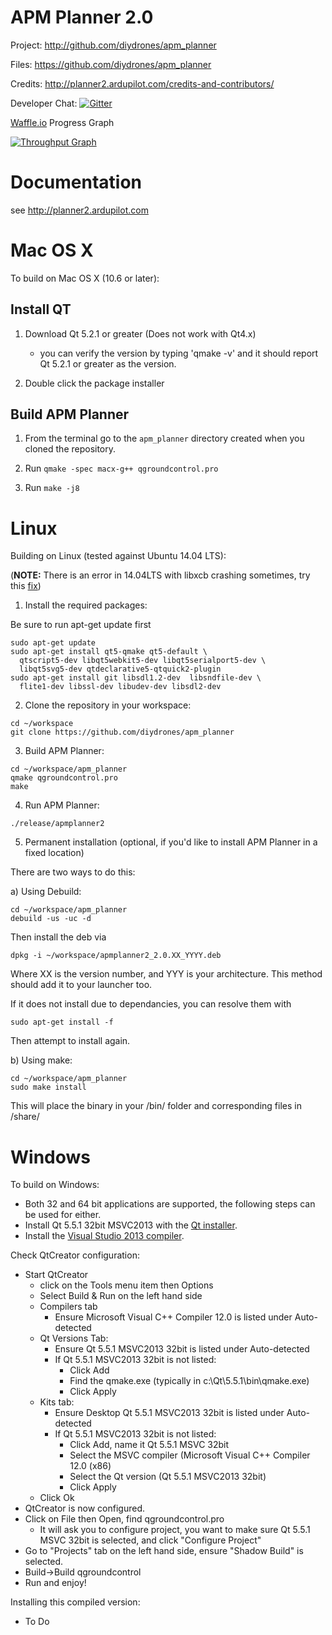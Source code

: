 APM Planner 2.0
===============

Project:
http://github.com/diydrones/apm_planner

Files:
https://github.com/diydrones/apm_planner

Credits:
http://planner2.ardupilot.com/credits-and-contributors/

Developer Chat: [![Gitter](https://badges.gitter.im/Join%20Chat.svg)](https://gitter.im/diydrones/apm_planner?utm_source=badge&utm_medium=badge&utm_campaign=pr-badge&utm_content=badge)

[Waffle.io](https://waffle.io/diydrones/apm_planner) Progress Graph

[![Throughput Graph](https://graphs.waffle.io/diydrones/apm_planner/throughput.svg)](https://waffle.io/diydrones/apm_planner/metrics)

Documentation
=============
see http://planner2.ardupilot.com

Mac OS X
========

To build on Mac OS X (10.6 or later):

Install QT
-----------
1) Download Qt 5.2.1 or greater (Does not work with Qt4.x)
   - you can verify the version by typing 'qmake -v' and it should report Qt 5.2.1 or greater as the version. 

2) Double click the package installer

Build APM Planner
--------------------
1) From the terminal go to the `apm_planner` directory created when you cloned the repository.

2) Run `qmake -spec macx-g++ qgroundcontrol.pro`

3) Run `make -j8`


Linux 
=====

Building on Linux (tested against Ubuntu 14.04 LTS):

(**NOTE:** There is an error in 14.04LTS with libxcb crashing sometimes, try this [fix](https://gist.github.com/slimsag/a26d838ccc4480ce21bc))

1) Install the required packages: 

Be sure to run apt-get update first

```
sudo apt-get update
sudo apt-get install qt5-qmake qt5-default \
  qtscript5-dev libqt5webkit5-dev libqt5serialport5-dev \
  libqt5svg5-dev qtdeclarative5-qtquick2-plugin
sudo apt-get install git libsdl1.2-dev  libsndfile-dev \
  flite1-dev libssl-dev libudev-dev libsdl2-dev
```

2) Clone the repository in your workspace:

```
cd ~/workspace
git clone https://github.com/diydrones/apm_planner
```

3) Build APM Planner:

```
cd ~/workspace/apm_planner
qmake qgroundcontrol.pro
make
```

4) Run APM Planner:

```
./release/apmplanner2
```

5) Permanent installation (optional, if you'd like to install APM Planner in a fixed location)
 
There are two ways to do this:

a) Using Debuild:
```
cd ~/workspace/apm_planner
debuild -us -uc -d
```
Then install the deb via 
```
dpkg -i ~/workspace/apmplanner2_2.0.XX_YYYY.deb
```
Where XX is the version number, and YYY is your architecture. This method should add it to your launcher too.

If it does not install due to dependancies, you can resolve them with
```
sudo apt-get install -f
````
Then attempt to install again.

b) Using make:
```
cd ~/workspace/apm_planner
sudo make install
```
This will place the binary in your /bin/ folder and corresponding files in /share/

Windows
=======

To build on Windows:
* Both 32 and 64 bit applications are supported, the following steps can be used for either. 
* Install Qt 5.5.1 32bit MSVC2013 with the [Qt installer](http://www.qt.io/download-open-source).
* Install the [Visual Studio 2013 compiler](http://www.visualstudio.com/downloads/download-visual-studio-vs#d-express-windows-desktop).

Check QtCreator configuration:
* Start QtCreator
    - click on the Tools menu item then Options
    - Select Build & Run on the left hand side
    - Compilers tab
        * Ensure Microsoft Visual C++ Compiler 12.0 is listed under Auto-detected
    - Qt Versions Tab:
		* Ensure Qt 5.5.1 MSVC2013 32bit is listed under Auto-detected
		* If Qt 5.5.1 MSVC2013 32bit is not listed:
			- Click Add
			- Find the qmake.exe (typically in c:\Qt\5.5.1\bin\qmake.exe)
			- Click Apply
    - Kits tab:
        * Ensure Desktop Qt 5.5.1 MSVC2013 32bit is listed under Auto-detected
		* If Qt 5.5.1 MSVC2013 32bit is not listed:
			- Click Add, name it Qt 5.5.1 MSVC 32bit
			- Select the MSVC compiler (Microsoft Visual C++ Compiler 12.0 (x86)
			- Select the Qt version (Qt 5.5.1 MSVC2013 32bit)
			- Click Apply
    - Click Ok
* QtCreator is now configured.
* Click on File then Open, find qgroundcontrol.pro
    - It will ask you to configure project, you want to make sure Qt 5.5.1 MSVC 32bit is selected, and click "Configure Project"
* Go to "Projects" tab on the left hand side, ensure "Shadow Build" is selected.
* Build->Build qgroundcontrol
* Run and enjoy!

Installing this compiled version: 
* To Do
